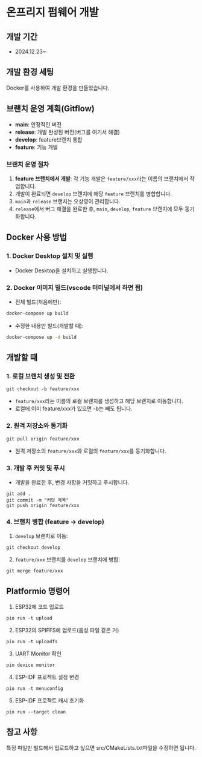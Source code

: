 # 온프리지 펌웨어 개발

## 개발 기간

- 2024.12.23~

## 개발 환경 세팅

Docker를 사용하여 개발 환경을 만들었습니다.

## 브랜치 운영 계획(Gitflow)

- **main**: 안정적인 버전
- **release**: 개발 완성된 버전(버그를 여기서 해결)
- **develop**: feature브랜치 통합
- **feature**: 기능 개발

### 브랜치 운영 절차

1. **feature 브랜치에서 개발**: 각 기능 개발은 `feature/xxx`라는 이름의 브랜치에서 작업합니다.
2. 개발이 완료되면 `develop` 브랜치에 해당 `feature` 브랜치를 병합합니다.
3. `main`과 `release` 브랜치는 오상영이 관리합니다.
4. `release`에서 버그 해결을 완료한 후, `main`, `develop`, `feature` 브랜치에 모두 동기화합니다.

## Docker 사용 방법

### 1. Docker Desktop 설치 및 실행

- Docker Desktop을 설치하고 실행합니다.

### 2. Docker 이미지 빌드(vscode 터미널에서 하면 됨)

- 전체 빌드(처음에만):

```bash
docker-compose up build
```

- 수정한 내용만 빌드(개발할 때):

```bash
docker-compose up -d build
```

## 개발할 때

### 1. 로컬 브랜치 생성 및 전환

```
git checkout -b feature/xxx
```

- `feature/xxx`라는 이름의 로컬 브랜치를 생성하고 해당 브랜치로 이동합니다.
- 로컬에 이미 feature/xxx가 있으면 -b는 빼도 됩니다.

### 2. 원격 저장소와 동기화

```
git pull origin feature/xxx
```

- 원격 저장소의 `feature/xxx`와 로컬의 `feature/xxx`를 동기화합니다.

### 3. 개발 후 커밋 및 푸시

- 개발을 완료한 후, 변경 사항을 커밋하고 푸시합니다.

```
git add .
git commit -m "커밋 제목"
git push origin feature/xxx
```

### 4. 브랜치 병합 (feature → develop)

1. `develop` 브랜치로 이동:

```
git checkout develop
```

2. `feature/xxx` 브랜치를 `develop` 브랜치에 병합:

```
git merge feature/xxx
```

## Platformio 명령어

1. ESP32에 코드 업로드

```
pio run -t upload
```

2. ESP32의 SPIFFS에 업로드(음성 파일 같은 거)

```
pio run -t uploadfs
```

3. UART Monitor 확인

```
pio device monitor
```

4. ESP-IDF 프로젝트 설정 변경

```
pio run -t menuconfig
```

5. ESP-IDF 프로젝트 캐시 초기화

```
pio run --target clean
```

## 참고 사항

특정 파일만 빌드해서 업로드하고 싶으면 src/CMakeLists.txt파일을 수정하면 됩니다.
